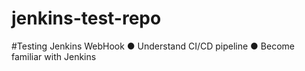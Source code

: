 # jenkins-test-repo

#Testing Jenkins WebHook
●	Understand CI/CD pipeline
●	Become familiar with Jenkins
